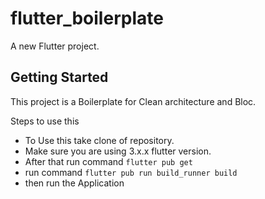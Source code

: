 # flutter_boilerplate

A new Flutter project.

## Getting Started

This project is a Boilerplate for Clean architecture and Bloc.

Steps to use this
- To  Use this take clone of repository.
- Make sure you are using 3.x.x flutter version.
- After that run command `flutter pub get`
- run command `flutter pub run build_runner build`
- then run  the Application
